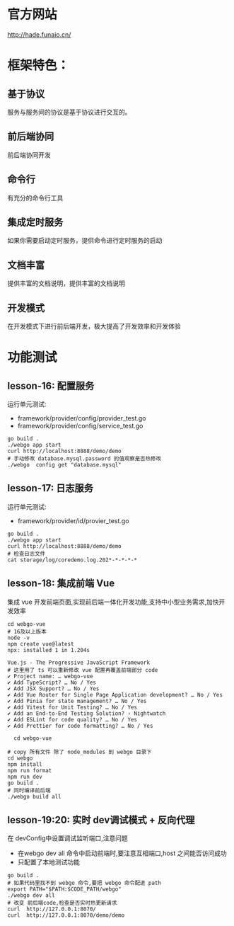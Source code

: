 # 官方网站

http://hade.funaio.cn/

# 框架特色：

## 基于协议

服务与服务间的协议是基于协议进行交互的。

## 前后端协同

前后端协同开发

## 命令行

有充分的命令行工具

## 集成定时服务

如果你需要启动定时服务，提供命令进行定时服务的启动

## 文档丰富

提供丰富的文档说明，提供丰富的文档说明

## 开发模式

在开发模式下进行前后端开发，极大提高了开发效率和开发体验

# 功能测试

## lesson-16: 配置服务
运行单元测试: 
* framework/provider/config/provider_test.go
* framework/provider/config/service_test.go
```shell
go build .
./webgo app start
curl http://localhost:8888/demo/demo
# 手动修改 database.mysql.password 的值观察是否热修改
./webgo  config get "database.mysql"
```

## lesson-17: 日志服务
运行单元测试:
* framework/provider/id/provier_test.go
```shell
go build .
./webgo app start
curl http://localhost:8888/demo/demo
# 检查日志文件
cat storage/log/coredemo.log.202*-*-*-*-*
```


## lesson-18: 集成前端 Vue
集成 vue 开发前端页面,实现前后端一体化开发功能,支持中小型业务需求,加快开发效率

```shell
cd webgo-vue
# 16及以上版本
node -v 
npm create vue@latest
npx: installed 1 in 1.204s

Vue.js - The Progressive JavaScript Framework
# 这里用了 ts 可以重新修改 vue 配置再覆盖前端部分 code
✔ Project name: … webgo-vue
✔ Add TypeScript? … No / Yes
✔ Add JSX Support? … No / Yes
✔ Add Vue Router for Single Page Application development? … No / Yes
✔ Add Pinia for state management? … No / Yes
✔ Add Vitest for Unit Testing? … No / Yes
✔ Add an End-to-End Testing Solution? › Nightwatch
✔ Add ESLint for code quality? … No / Yes
✔ Add Prettier for code formatting? … No / Yes

  cd webgo-vue

# copy 所有文件 除了 node_modules 到 webgo 目录下
cd webgo 
npm install
npm run format
npm run dev
go build .
# 同时编译前后端
./webgo build all
```

## lesson-19:20: 实时 dev调试模式 + 反向代理
在 devConfig中设置调试监听端口,注意问题
* 在webgo dev all 命令中启动前端时,要注意互相端口,host 之间能否访问成功
* 只配置了本地测试功能
```shell
go build .
# 如果代码里找不到 webgo 命令,要把 webgo 命令配进 path
export PATH="$PATH:$CODE_PATH/webgo"
./webgo dev all
# 改变 前后端code,检查是否实时热更新请求
curl  http://127.0.0.1:8070/
curl  http://127.0.0.1:8070/demo/demo
```







